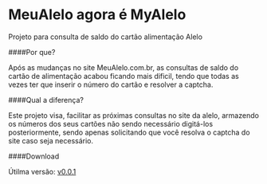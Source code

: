# MeuAlelo agora é MyAlelo
Projeto para consulta de saldo do cartão alimentação Alelo

####Por que?

Após as mudanças no site MeuAlelo.com.br, as consultas de saldo do cartão de alimentação acabou ficando mais dificil, tendo que todas as vezes ter que inserir o número do cartão e resolver a captcha.

####Qual a diferença?

Este projeto visa, facilitar as próximas consultas no site da alelo, armazendo os números dos seus cartões não sendo necessário digitá-los posteriormente, sendo apenas solicitando que você resolva o captcha do site caso seja necessário.

####Download

Útilma versão: [v0.0.1](https://github.com/TSpana/MeuAlelo/releases)

